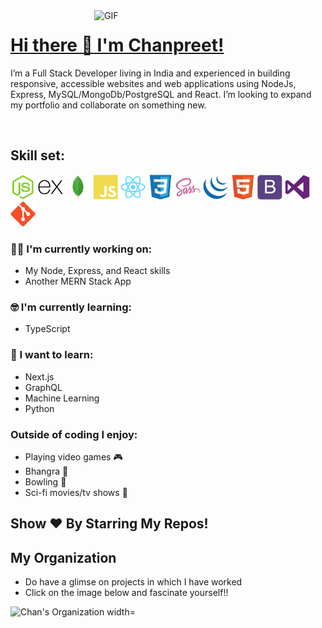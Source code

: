 <img align="right" alt="GIF"  width="370px" src="https://cdn.dribbble.com/users/2344801/screenshots/4774578/alphatestersanimation2.gif" />

# [Hi there 👋 I'm Chanpreet!](https://chanpreetsingh.com)

I’m a Full Stack Developer living in India and experienced in building responsive, accessible websites and web applications using NodeJs, Express, MySQL/MongoDb/PostgreSQL and React. I’m looking to expand my portfolio and collaborate on something new.

</br>

## Skill set:

<p align="left">

<img src="https://raw.githubusercontent.com/chanpreetsinghio/chanpreetsinghio/master/assests/nodejs-original.svg" height="auto" width="40">

<img src="https://raw.githubusercontent.com/chanpreetsinghio/chanpreetsinghio/master/assests/express-original.svg" height="auto" width="40">

<img src="https://raw.githubusercontent.com/chanpreetsinghio/chanpreetsinghio/master/assests/mongodb-original.svg" height="auto" width="40">

<img src="https://raw.githubusercontent.com/chanpreetsinghio/chanpreetsinghio/master/assests/javascript-plain.svg" height="auto" width="40">

<img src="https://raw.githubusercontent.com/chanpreetsinghio/chanpreetsinghio/master/assests/react-original.svg" height="auto" width="40">

<img src="https://raw.githubusercontent.com/chanpreetsinghio/chanpreetsinghio/master/assests/css3-original.svg" height="auto" width="40">

<img src="https://raw.githubusercontent.com/chanpreetsinghio/chanpreetsinghio/master/assests/sass-original.svg" height="auto" width="40">

<img src="https://raw.githubusercontent.com/chanpreetsinghio/chanpreetsinghio/master/assests/jquery-plain.svg" height="auto" width="40">

<img src="https://raw.githubusercontent.com/chanpreetsinghio/chanpreetsinghio/master/assests/html5-original.svg" height="auto" width="40">

<img src="https://raw.githubusercontent.com/chanpreetsinghio/chanpreetsinghio/master/assests/bootstrap-plain.svg" height="auto" width="40">

<img src="https://raw.githubusercontent.com/chanpreetsinghio/chanpreetsinghio/master/assests/visualstudio-plain.svg" height="auto" width="40">

<img src="https://raw.githubusercontent.com/chanpreetsinghio/chanpreetsinghio/master/assests/git-original.svg" height="auto" width="40">
</p>

### :technologist: I'm currently working on:

- My Node, Express, and React skills
- Another MERN Stack App

### :nerd_face: I'm currently learning:

- TypeScript

### :thinking: I want to learn:

- Next.js
- GraphQL
- Machine Learning
- Python

### Outside of coding I enjoy:

- Playing video games :video_game:
- Bhangra :man_dancing:
- Bowling :bowling:
- Sci-fi movies/tv shows :vulcan_salute:

<!-- # 𝗠𝘆 𝗦𝘁𝗮𝘁𝘀

![Github stats](https://github-readme-stats.vercel.app/api?username=chanpreetsinghio&show_icons=true&hide_border=true) -->

## Show ❤️ By Starring My Repos!

## My Organization

- Do have a glimse on projects in which I have worked
- Click on the image below and fascinate yourself!!
<a href="https://github.com/chanpreetsinghio">
  <img align="left" alt="Chan's Organization width="1px" src="https://www.shootdartsolutions.com/img/service/web-design.gif" />
</a>

